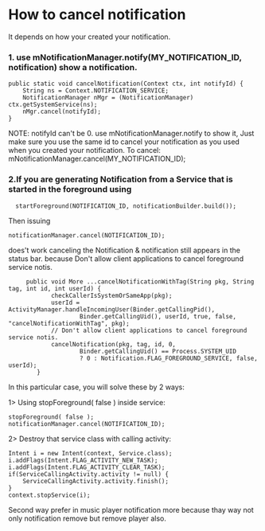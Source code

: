 
# How to cancel notification
It depends on how your created your notification.

### 1. use mNotificationManager.notify(MY_NOTIFICATION_ID, notification) show a notification.

    public static void cancelNotification(Context ctx, int notifyId) {
        String ns = Context.NOTIFICATION_SERVICE;
        NotificationManager nMgr = (NotificationManager) ctx.getSystemService(ns);
        nMgr.cancel(notifyId);
    }

 NOTE: notifyId can't be 0.
 use mNotificationManager.notify to show it, Just make sure you use the same id to cancel your notification as you used when you created your notification. 
 To cancel: mNotificationManager.cancel(MY_NOTIFICATION_ID); 
 
### 2.If you are generating Notification from a Service that is started in the foreground using

      startForeground(NOTIFICATION_ID, notificationBuilder.build());
      
Then issuing

    notificationManager.cancel(NOTIFICATION_ID);
    
does't work canceling the Notification & notification still appears in the status bar.
because  Don't allow client applications to cancel foreground service notis.

         public void More ...cancelNotificationWithTag(String pkg, String tag, int id, int userId) {
                checkCallerIsSystemOrSameApp(pkg);
                userId = ActivityManager.handleIncomingUser(Binder.getCallingPid(),
                        Binder.getCallingUid(), userId, true, false, "cancelNotificationWithTag", pkg);
                // Don't allow client applications to cancel foreground service notis.
                cancelNotification(pkg, tag, id, 0,
                        Binder.getCallingUid() == Process.SYSTEM_UID
                        ? 0 : Notification.FLAG_FOREGROUND_SERVICE, false, userId);
            }

In this particular case, you will solve these by 2 ways:

1> Using stopForeground( false ) inside service:

    stopForeground( false );
    notificationManager.cancel(NOTIFICATION_ID);
2> Destroy that service class with calling activity:

    Intent i = new Intent(context, Service.class);
    i.addFlags(Intent.FLAG_ACTIVITY_NEW_TASK);
    i.addFlags(Intent.FLAG_ACTIVITY_CLEAR_TASK);
    if(ServiceCallingActivity.activity != null) {
        ServiceCallingActivity.activity.finish();
    }
    context.stopService(i);
    
Second way prefer in music player notification more because thay way not only notification remove but remove player also.
